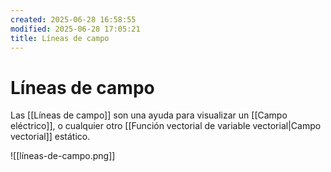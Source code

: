 ```yaml
---
created: 2025-06-28 16:58:55
modified: 2025-06-28 17:05:21
title: Líneas de campo
---
```


# Líneas de campo

Las [[Líneas de campo]] son una ayuda para visualizar un [[Campo eléctrico]], o cualquier otro [[Función vectorial de variable vectorial|Campo vectorial]] estático.

![[líneas-de-campo.png]]
